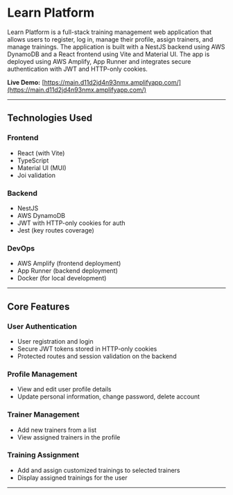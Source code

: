 # Learn Platform

Learn Platform is a full-stack training management web application that allows users to register, log in, manage their profile, assign trainers, and manage trainings. The application is built with a NestJS backend using AWS DynamoDB and a React frontend using Vite and Material UI. The app is deployed using AWS Amplify, App Runner and integrates secure authentication with JWT and HTTP-only cookies.

**Live Demo:** [https://main.d11d2jd4n93nmx.amplifyapp.com/](https://main.d11d2jd4n93nmx.amplifyapp.com/)

---

## Technologies Used

### Frontend

- React (with Vite)
- TypeScript
- Material UI (MUI)
- Joi validation

### Backend

- NestJS
- AWS DynamoDB
- JWT with HTTP-only cookies for auth
- Jest (key routes coverage)

### DevOps

- AWS Amplify (frontend deployment)
- App Runner (backend deployment)
- Docker (for local development)

---

## Core Features

### User Authentication

- User registration and login
- Secure JWT tokens stored in HTTP-only cookies
- Protected routes and session validation on the backend

### Profile Management

- View and edit user profile details
- Update personal information, change password, delete account

### Trainer Management

- Add new trainers from a list
- View assigned trainers in the profile

### Training Assignment

- Add and assign customized trainings to selected trainers
- Display assigned trainings for the user

---
